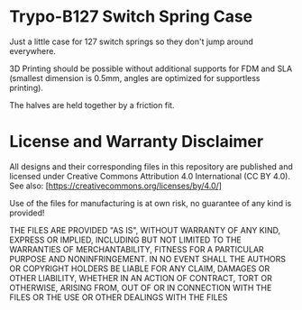 Trypo-B127 Switch Spring Case
===
Just a little case for 127 switch springs so they don't jump around everywhere. 

3D Printing should be possible without additional supports for FDM and SLA (smallest dimension is 0.5mm, angles are optimized for supportless printing).

The halves are held together by a friction fit.

License and Warranty Disclaimer
===
All designs and their corresponding files in this repository are published and licensed under Creative Commons Attribution 4.0 International (CC BY 4.0). See also: [https://creativecommons.org/licenses/by/4.0/]

Use of the files for manufacturing is at own risk, no guarantee of any kind is provided!

THE FILES ARE PROVIDED "AS IS", WITHOUT WARRANTY OF ANY KIND, EXPRESS OR IMPLIED, INCLUDING BUT NOT LIMITED TO THE WARRANTIES OF MERCHANTABILITY, FITNESS FOR A PARTICULAR PURPOSE AND NONINFRINGEMENT. IN NO EVENT SHALL THE AUTHORS OR COPYRIGHT HOLDERS BE LIABLE FOR ANY CLAIM, DAMAGES OR OTHER LIABILITY, WHETHER IN AN ACTION OF CONTRACT, TORT OR OTHERWISE, ARISING FROM, OUT OF OR IN CONNECTION WITH THE FILES OR THE USE OR OTHER DEALINGS WITH THE FILES
